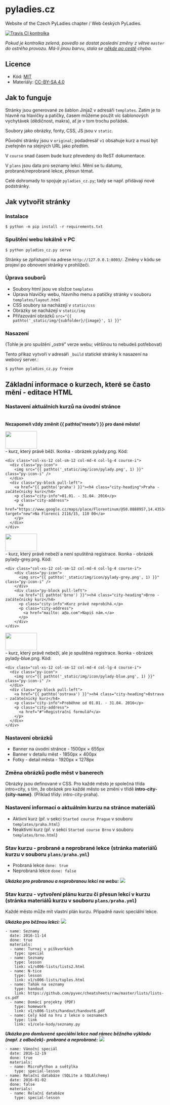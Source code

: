 # pyladies.cz

Website of the Czech PyLadies chapter / Web českých PyLadies.

[![Travis CI kontrolka](https://travis-ci.org/PyLadiesCZ/pyladies.cz.svg?branch=master)](https://travis-ci.org/PyLadiesCZ/pyladies.cz)

*Pokud je kontrolka zelená, povedlo se dostat poslední změny z větve `master` do ostrého provozu. Má-li jinou barvu, stala se [někde po cestě](https://travis-ci.org/PyLadiesCZ/pyladies.cz) chyba.*


## Licence

* Kód: [MIT](LICENSE)
* Materiály: [CC-BY-SA 4.0](https://creativecommons.org/licenses/by-sa/4.0/)

## Jak to funguje

Stránky jsou generované ze šablon Jinja2 v adresáři `templates`.
Zatím je to hlavně na hlavičky a patičky, časem můžeme použít víc
šablonových vychytávek (dědičnost, makra), ať je v tom trochu pořádek.

Soubory jako obrázky, fonty, CSS, JS jsou v `static`.

Původní stránky jsou v  `original`; podadresář `v1` obsahuje kurz a musí
být zveřejněn na stejných URL jako předtím.

V `course` snad časem bude kurz převedený do ReST dokumentace.

V `plans` jsou data pro seznamy lekcí. Mění se tu datumy, probrané/neprobrané lekce, přesun témat.

Celé dohromady to spojuje `pyladies_cz.py`; tady se např. přidávají nové
podstránky.

## Jak vytvořit stránky

### Instalace

    $ python -m pip install -r requirements.txt

### Spuštění webu lokálně v PC

    $ python pyladies_cz.py serve

Stránky se zpřístupní na adrese `http://127.0.0.1:8003/`.
Změny v kódu se projeví po obnovení stránky v prohlížeči.

### Úprava souborů

* Soubory html jsou ve složce ``templates``
* Úprava hlavičky webu, hlavního menu a patičky stránky v souboru `templates/layout.html`
* CSS soubory sa nacházejí v `static/css`
* Obrázky se nacházejí v `static/img`
* Přiřazování obrázků `src="{{ pathto('_static/img/{subfolder}/{image}', 1) }}"`

### Nasazení

(Tohle je pro spuštění „ostré” verze webu; většinou to nebudeš potřebovat)

Tento příkaz vytvoří v adresáři `_build`
statické stránky k nasazení na webový server.:

    $ python pyladies_cz.py freeze

## Základní informace o kurzech, které se často mění - editace HTML

### Nastavení aktuálních kurzů na úvodní stránce <br /><br />
**Nezapomeň vždy změnit {{ pathto('mesto') }} pro dané město!**

<img src="https://github.com/PyLadiesCZ/pyladies.cz/blob/master/static/img/icon/pylady.png" width=100 height=55 /><br /> - kurz, který právě běží. Ikonka - obrázek pylady.png. Kód:
```
<div class="col-xs-12 col-sm-12 col-md-4 col-lg-4 course-i">
  <div class="py-icon">
    <img src="{{ pathto('_static/img/icon/pylady.png', 1) }}" class="py-icon-i" />
  </div>
  <div class="py-block pull-left">
    <a href="{{ pathto('praha') }}"><h4 class="city-heading">Praha - začátečnický kurz</h4>
    <p class="city-info">01.01. - 31.04. 2016</p>
    <p class="city-address">
      <a href="https://www.google.cz/maps/place/Florentinum/@50.0888957,14.4353417,15z/data=!4m2!3m1!1s0x0:0x90e42b8069106734" target="new">Na Florenci 2116/15, 110 00</a>
    </p>
  </div>
</div>
```

<img src="https://github.com/PyLadiesCZ/pyladies.cz/blob/master/static/img/icon/pylady-grey.png" width=100 height=55 /><br /> - kurz, který právě nebeží a není spuštěná registrace. Ikonka - obrázek pylady-grey.png. Kód:
```
<div class="col-xs-12 col-sm-12 col-md-4 col-lg-4 course-i">
    <div class="py-icon">
      <img src="{{ pathto('_static/img/icon/pylady-grey.png', 1) }}" class="py-icon-i" />
    </div>
    <div class="py-block pull-left">
      <a href="{{ pathto('brno') }}"><h4 class="city-heading">Brno - začátečnický kurz</h4>
      <p class="city-info">Kurz právě neprobíhá.</p>
      <p class="city-address">
        <a href="mailto: a@a.com">Napiš nám.</a>
      </p>
    </div>
</div>
```

<img src="https://github.com/PyLadiesCZ/pyladies.cz/blob/master/static/img/icon/pylady-blue.png" width=100 height=55 /><br /> - kurz, který právě nebeží, ale je spuštěná registrace. Ikonka - obrázek pylady-blue.png. Kód:
```
<div class="col-xs-12 col-sm-12 col-md-4 col-lg-4 course-i">
  <div class="py-icon">
    <img src="{{ pathto('_static/img/icon/pylady-blue.png', 1) }}" class="py-icon-i" />
  </div>
  <div class="py-block pull-left">
    <a href="{{ pathto('ostrava') }}"><h4 class="city-heading">Ostrava - začátečnický kurz</h4>
    <p class="city-info">Proběhne od 01.01. - 31.04. 2016</p>
    <p class="city-address">
      <a href="#">Registrační formulář</a>
    </p>
  </div>
</div>
```
### Nastavení obrázků

* Banner na úvodní stránce - 1500px × 655px
* Banner v detailu měst - 1850px × 400px
* Fotky - detail města - 1920px × 1278px

### Změna obrázků podle měst v banerech

Obrázky jsou definované v CSS. Pro každé město je společná třída intro=city, s tím, že obrázek pro každé město se změní v třídě **intro-city-{city-name}**. (Příklad třídy: intro-city-praha).

### Nastavení informací o aktuálním kurzu na stránce materiálů

* Aktivní kurz (př. v sekci ```Started course Prague``` v souboru `templates/praha.html`)
* Neaktivní kurz (př. v sekci ```Started course Brno``` v souboru `templates/brno.html`)

### Stav kurzu - probrané a neprobrané lekce (stránka materiálů kurzu v souboru `plans/praha.yml`)

* Probraná lekce ```done: true```
* Neprobraná lekce ```done: false```

***Ukázka pro probranou a neprobranou lekci na webu:***
<img src="https://github.com/PyLadiesCZ/pyladies.cz/blob/master/static/img/readme-course-plan-1.png" /><br /> 

### Stav kurzu - vytvoření plánu kurzu či přesun lekcí v kurzu (stránka materiálů kurzu v souboru `plans/praha.yml`)
Každé město může mít vlastní plán kurzu. Případně navíc speciální lekce.

***Ukázka pro běžnou lekci:***
<img src="https://github.com/PyLadiesCZ/pyladies.cz/blob/master/static/img/readme-course-plan-2.png" /><br /> 

```
- name: Seznamy
  date: 2016-11-14
  done: true
  materials:
  - name: Turnaj v piškvorkách
    type: special
  - name: Seznamy
    type: lesson
    link: v1/s006-lists/lists2.html
  - name: N-tice
    type: lesson
    link: v1/s006-lists/tuples.html
  - name: Tahák na seznamy
    type: handout
    link: https://github.com/pyvec/cheatsheets/raw/master/lists/lists-cs.pdf
  - name: Domácí projekty (PDF)
    type: homework
    link: v1/s006-lists/handout/handout6.pdf
  - name: Celý kód na hru z lekce o seznamech
    type: link
    link: v1/cele-kody/seznamy.py
```



***Ukázka pro domluvené speciální lekce nad rámec běžného výkladu (např. z odboček)- probrané a neprobrané:***
<img src="https://github.com/PyLadiesCZ/pyladies.cz/blob/master/static/img/readme-course-plan-3.png" /><br /> 

```
- name: Vánoční speciál
  date: 2016-12-19
  done: true
  materials:
  - name: MicroPython a světýlka
    type: special-lesson
- name: Relační databáze (SQLite a SQLAlchemy)
  date: 2016-01-02
  done: false
  materials:
  - name: Relační databáze
    type: special-lesson
```
    
    

